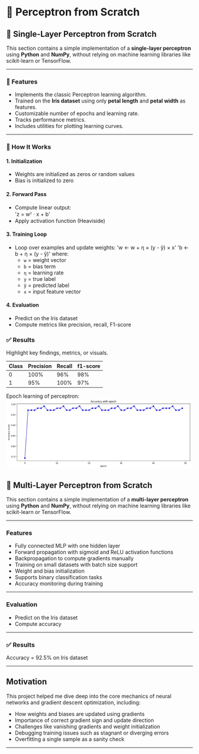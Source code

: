 # 🧠 Perceptron from Scratch

## 🧠 Single-Layer Perceptron from Scratch
This section contains a simple implementation of a **single-layer perceptron** using **Python** and **NumPy**, without relying on machine learning libraries like scikit-learn or TensorFlow.

---

### 📌 Features

- Implements the classic Perceptron learning algorithm.
- Trained on the **Iris dataset** using only **petal length** and **petal width** as features.
- Customizable number of epochs and learning rate.
- Tracks performance metrics.
- Includes utilities for plotting learning curves.

---

### 🚀 How It Works

#### 1. **Initialization**
- Weights are initialized as zeros or random values
- Bias is initialized to zero

#### 2. **Forward Pass**
- Compute linear output:  
  'z = wᵀ · x + b'
- Apply activation function (Heaviside)

#### 3. **Training Loop**
- Loop over examples and update weights:
  'w ← w + η × (y - ŷ) × x'
  'b ← b + η × (y - ŷ)'
  where:  
  - `w` = weight vector  
  - `b` = bias term  
  - `η` = learning rate  
  - `y` = true label  
  - `ŷ` = predicted label  
  - `x` = input feature vector 

#### 4. **Evaluation**
- Predict on the Iris dataset
- Compute metrics like precision, recall, F1-score


### ✅ Results
Highlight key findings, metrics, or visuals.

| Class            | Precision  | Recall   | f1-score |
|------------------|------------|----------|----------|
| 0                |    100%    |   96%    |   98%    |
| 1                |    95%     |   100%   |   97%    |


Epoch learning of perceptron:
![Accuracy over Epochs](visuals/accuracy_vs_epoch.jpg)

## 🧠 Multi-Layer Perceptron from Scratch
This section contains a simple implementation of a **multi-layer perceptron** using **Python** and **NumPy**, without relying on machine learning libraries like scikit-learn or TensorFlow.

---

### Features

- Fully connected MLP with one hidden layer
- Forward propagation with sigmoid and ReLU activation functions
- Backpropagation to compute gradients manually
- Training on small datasets with batch size support
- Weight and bias initialization
- Supports binary classification tasks
- Accuracy monitoring during training

---
### **Evaluation**
- Predict on the Iris dataset
- Compute accuracy

---
### ✅ Results
Accuracy = 92.5% on Iris dataset

---

## Motivation

This project helped me dive deep into the core mechanics of neural networks and gradient descent optimization, including:

- How weights and biases are updated using gradients
- Importance of correct gradient sign and update direction
- Challenges like vanishing gradients and weight initialization
- Debugging training issues such as stagnant or diverging errors
- Overfitting a single sample as a sanity check

---